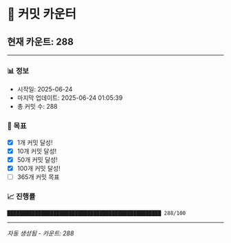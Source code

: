 # 🔢 커밋 카운터

## 현재 카운트: 288

---

### 📊 정보
- 시작일: 2025-06-24
- 마지막 업데이트: 2025-06-24 01:05:39
- 총 커밋 수: 288

### 🎯 목표
- [x] 1개 커밋 달성!
- [x] 10개 커밋 달성!
- [x] 50개 커밋 달성!
- [x] 100개 커밋 달성!
- [ ] 365개 커밋 목표

### 📈 진행률
```
██████████████████████████████████████████████████ 288/100
```

---
*자동 생성됨 - 카운트: 288*
